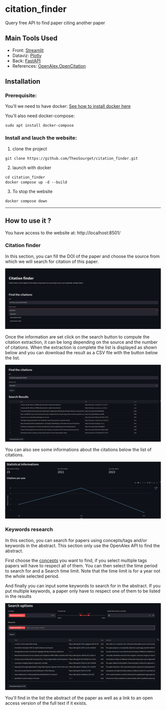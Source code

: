 # citation_finder
Query free API to find paper citing another paper

## Main Tools Used
* Front: [Streamlit](https://streamlit.io/) 
* Dataviz: [Plotly](https://plotly.com/python/)
* Back: [FastAPI](https://fastapi.tiangolo.com/)
* References: [OpenAlex](https://openalex.org/),[OpenCitation](opencitations.net/)
## Installation

### Prerequisite:
You'll we need to have docker: 
[See how to install docker here](https://docs.docker.com/get-docker/)

You'll also need docker-compose:
```console
sudo apt install docker-compose
```

### Install and lauch the website:
1. clone the project 
```console
git clone https://github.com/TheoSourget/citation_finder.git
```
2. launch with docker
```console
cd citation_finder
docker compose up -d --build
```
3. To stop the website
```console
docker compose down
```
---

## How to use it ?
You have access to the website at: http://localhost:8501/

### Citation finder
In this section, you can fill the DOI of the paper and choose the source from which we will search for citation of this paper.

![](./resources/input_options.png)


Once the information are set click on the search button to compute the citation extraction, it can be long depending on the source and the number of citations. When the extraction is complete the list is displayed as shown below and you can download the result as a CSV file with the button below the list.

![](./resources/dataframe_result.png)

You can also see some informations about the citations below the list of citations.

![](./resources/statistics_display.png)


### Keywords research

In this section, you can search for papers using concepts/tags and/or keywords in the abstract. This section only use the OpenAlex API to find the abstract.

First choose the [concepts](https://docs.openalex.org/api-entities/concepts) you want to find, if you select multiple tags papers will have to respect all of them.
You can then select the time period to search for and a Search time limit. Note that the time limit is for a year not the whole selected period.

And finally you can input some keywords to search for in the abstract. If you put multiple keywords, a paper only have to respect one of them to be listed in the results

![](./resources/keywords_research.png)

You'll find in the list the abstract of the paper as well as a link to an open access version of the full text if it exists.

